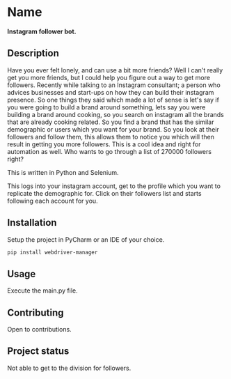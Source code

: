 # Name
**Instagram follower bot.**

## Description
Have you ever felt lonely, and can use a bit more friends? Well I can't really get you more friends, but I could help you figure out a way to get more followers. Recently while talking to an Instagram consultant; a person who advices businesses and start-ups on how they can build their instagram presence. So one things they said  which made a lot of sense is let's say if you were going to build a brand around something, lets say you were building a brand around cooking, so you search on instagram all the brands that are already cooking related. So you find a brand that has the similar demographic or users which you want for your brand. So you look at their followers and follow them, this allows them to notice you which will then result in getting you more followers. This is a cool idea and right for automation as well. Who wants to go through a list of 270000 followers right?

This is written in Python and Selenium.

This logs into your instagram account, get to the profile which you want to replicate the demographic for. Click on their followers list and starts following each account for you.

## Installation
Setup the project in PyCharm or an IDE of your choice.
```bash
pip install webdriver-manager
```
## Usage
Execute the main.py file.

## Contributing
Open to contributions.

## Project status
Not able to get to the division for followers.
